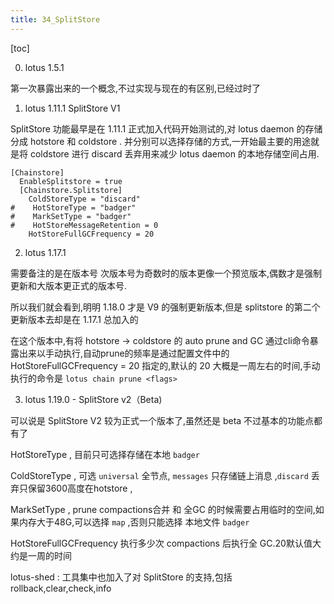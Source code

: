 ```yaml
---
title: 34_SplitStore
---
```


[toc]

0. lotus 1.5.1

第一次暴露出来的一个概念,不过实现与现在的有区别,已经过时了

1. lotus 1.11.1 SplitStore V1

SplitStore 功能最早是在 1.11.1 正式加入代码开始测试的,对 lotus daemon 的存储分成 hotstore 和 coldstore . 并分别可以选择存储的方式,一开始最主要的用途就是将 coldstore 进行 discard 丢弃用来减少 lotus daemon 的本地存储空间占用.

```
[Chainstore]
  EnableSplitstore = true
  [Chainstore.Splitstore]
    ColdStoreType = "discard"
#    HotStoreType = "badger"
#    MarkSetType = "badger"
#    HotStoreMessageRetention = 0
    HotStoreFullGCFrequency = 20

```

2. lotus 1.17.1

需要备注的是在版本号 次版本号为奇数时的版本更像一个预览版本,偶数才是强制更新和大版本更正式的版本号.

所以我们就会看到,明明 1.18.0 才是 V9 的强制更新版本,但是 splitstore 的第二个更新版本去却是在 1.17.1 总加入的

在这个版本中,有将 hotstore -> coldstore 的 auto prune and GC 通过cli命令暴露出来以手动执行,自动prune的频率是通过配置文件中的 HotStoreFullGCFrequency = 20 指定的,默认的 20 大概是一周左右的时间,手动执行的命令是 `lotus chain prune <flags>`

3. lotus 1.19.0 - SplitStore v2（Beta)

可以说是 SplitStore V2 较为正式一个版本了,虽然还是 beta 不过基本的功能点都有了

HotStoreType , 目前只可选择存储在本地 `badger`

ColdStoreType , 可选 `universal` 全节点, `messages` 只存储链上消息 ,`discard` 丢弃只保留3600高度在hotstore ,

MarkSetType , prune compactions合并 和 全GC 的时候需要占用临时的空间,如果内存大于48G,可以选择 `map` ,否则只能选择 本地文件 `badger`

HotStoreFullGCFrequency 执行多少次 compactions 后执行全 GC.20默认值大约是一周的时间

lotus-shed : 工具集中也加入了对 SplitStore 的支持,包括 rollback,clear,check,info